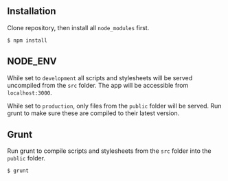## Installation

Clone repository, then install all `node_modules` first.

```
$ npm install
```

## NODE_ENV

While set to `development` all scripts and stylesheets will be served uncompiled from the `src` folder. The app will be accessible from `localhost:3000`.

While set to `production`, only files from the `public` folder will be served. Run grunt to make sure these are compiled to their latest version.

## Grunt

Run grunt to compile scripts and stylesheets from the `src` folder into the `public` folder.

```
$ grunt
```